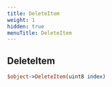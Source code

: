 ```yaml
---
title: DeleteItem
weight: 1
hidden: true
menuTitle: DeleteItem
---
```

## DeleteItem
```perl
$object->DeleteItem(uint8 index)
```